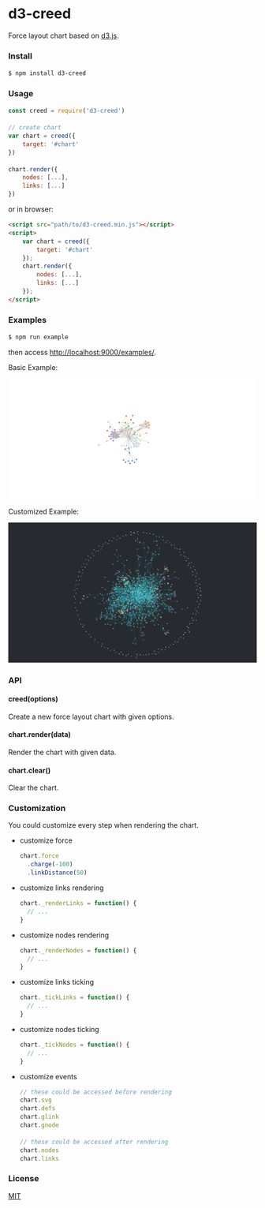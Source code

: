 # d3-creed

Force layout chart based on [d3.js](http://d3js.org/).

### Install

```sh
$ npm install d3-creed
```

### Usage

```javascript
const creed = require('d3-creed')

// create chart
var chart = creed({
    target: '#chart'
})

chart.render({
    nodes: [...],
    links: [...]
})
```

or in browser:

```html
<script src="path/to/d3-creed.min.js"></script>
<script>
    var chart = creed({
        target: '#chart'
    });
    chart.render({
        nodes: [...],
        links: [...]
    });
</script>
```

### Examples

```sh
$ npm run example
```

then access [http://localhost:9000/examples/](http://localhost:9000/examples/).

Basic Example:

![](./examples/basic/screenshot.png)

Customized Example:

![](./examples/customize/screenshot.png)

### API

#### creed(options)

Create a new force layout chart with given options.

#### chart.render(data)

Render the chart with given data.

#### chart.clear()

Clear the chart.

### Customization

You could customize every step when rendering the chart.

- customize force

    ```javascript
    chart.force
      .charge(-100)
      .linkDistance(50)
    ```

- customize links rendering

    ```javascript
    chart._renderLinks = function() {
      // ...
    }
    ```

- customize nodes rendering

    ```javascript
    chart._renderNodes = function() {
      // ...
    }
    ```

- customize links ticking

    ```javascript
    chart._tickLinks = function() {
      // ...
    }
    ```

- customize nodes ticking

    ```javascript
    chart._tickNodes = function() {
      // ...
    }
    ```

- customize events

  ```javascript
  // these could be accessed before rendering
  chart.svg
  chart.defs
  chart.glink
  chart.gnode

  // these could be accessed after rendering
  chart.nodes
  chart.links
  ```

### License

[MIT](./LICENSE)
